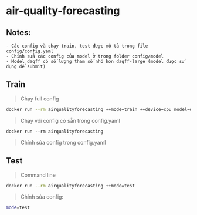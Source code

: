 # air-quality-forecasting

## Notes:

    - Các config và chạy train, test được mô tả trong file config/config.yaml
    - Chỉnh sửa các config của model ở trong folder config/model
    - Model daqff có số lượng tham số nhỏ hơn daqff-large (model được sử dụng để submit)

## Train

> Chạy full config
```bash
docker run --rm airqualityforecasting ++mode=train ++device=cpu model=daqff-large
```

> Chạy với config có sẵn trong config.yaml
```
docker run --rm airqualityforecasting
```
> Chỉnh sửa config trong config.yaml


## Test
> Command line
```bash
docker run --rm airqualityforecasting ++mode=test
```

> Chỉnh sửa config:
```bash
mode=test
```